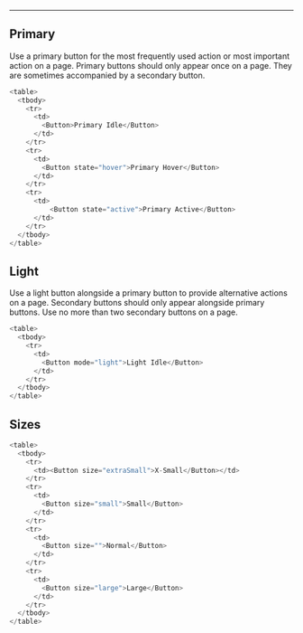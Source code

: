 ---

## Primary

Use a primary button for the most frequently used action or most important action on a page. Primary buttons should only appear once on a page. They are sometimes accompanied by a secondary button.

```js
<table>
  <tbody>
    <tr>
      <td>
        <Button>Primary Idle</Button>
      </td>
    </tr>
    <tr>
      <td>
        <Button state="hover">Primary Hover</Button>
      </td>
    </tr>
    <tr>
      <td>
          <Button state="active">Primary Active</Button>
      </td>
    </tr>
  </tbody>
</table>
```

## Light

Use a light button alongside a primary button to provide alternative actions on a page. Secondary buttons should only appear alongside primary buttons. Use no more than two secondary buttons on a page.

```js
<table>
  <tbody>
    <tr>
      <td>
        <Button mode="light">Light Idle</Button>
      </td>
    </tr>
  </tbody>
</table>
```


## Sizes

```js
<table>
  <tbody>
    <tr>
      <td><Button size="extraSmall">X-Small</Button></td>
    </tr>
    <tr>
      <td>
        <Button size="small">Small</Button>
      </td>
    </tr>
    <tr>
      <td>
        <Button size="">Normal</Button>
      </td>
    </tr>
    <tr>
      <td>
        <Button size="large">Large</Button>
      </td>
    </tr>
  </tbody>
</table>
```
